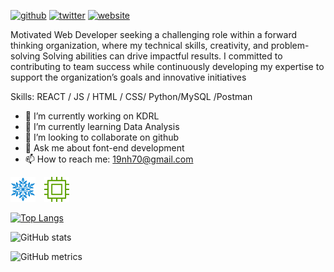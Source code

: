 [<img src='https://cdn.jsdelivr.net/npm/simple-icons@3.0.1/icons/github.svg' alt='github' height='40'>](https://github.com/https://github.com/settings/profile)  [<img src='https://cdn.jsdelivr.net/npm/simple-icons@3.0.1/icons/twitter.svg' alt='twitter' height='40'>](https://twitter.com/https://x.com/nahid_cse1970)  [<img src='https://cdn.jsdelivr.net/npm/simple-icons@3.0.1/icons/icloud.svg' alt='website' height='40'>](https://nahid1970-hasan.github.io/Profile/)  


Motivated Web Developer seeking a
 challenging role within a forward
thinking organization, 
where my
 technical skills, creativity, and problem-solving
Solving abilities can drive impactful
 results. I committed to contributing to
 team success while continuously
 developing my expertise to support the
 organization’s goals and innovative
 initiatives

Skills:  REACT / JS / HTML / CSS/ Python/MySQL /Postman

- 🔭 I’m currently working on KDRL 
- 🌱 I’m currently learning Data Analysis  
- 👯 I’m looking to collaborate on github 
- 💬 Ask me about font-end development  
- 📫 How to reach me: 19nh70@gmail.com  




<a href='https://archiveprogram.github.com/'><img src='https://raw.githubusercontent.com/acervenky/animated-github-badges/master/assets/acbadge.gif' width='40' height='40'></a> <a href='https://docs.github.com/en/developers'><img src='https://raw.githubusercontent.com/acervenky/animated-github-badges/master/assets/devbadge.gif' width='40' height='40'></a> 

[![Top Langs](https://github-readme-stats.vercel.app/api/top-langs/?username=https://github.com/settings/profile)](https://github.com/anuraghazra/github-readme-stats)

![GitHub stats](https://github-readme-stats.vercel.app/api?username=https://github.com/settings/profile&show_icons=true)  

![GitHub metrics](https://metrics.lecoq.io/https://github.com/settings/profile)  

